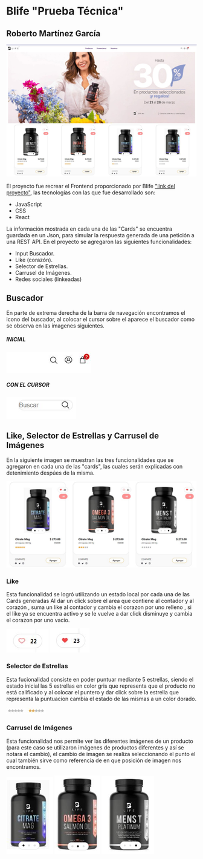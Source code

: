 # Blife "Prueba Técnica"

## Roberto Martínez García

![](./public/Readme/Completa.JPG)

El proyecto fue recrear el Frontend proporcionado por Blife ["link del proyecto"](https://www.figma.com/file/IuLObxCwhPnP1h5vSIkXvH/Examen-Blife-Frontend?type=design&node-id=0-1&mode=design&t=Q4NrhQFh6rrrDiQp-0), las tecnologías con las que fue desarrollado son:

- JavaScript
- CSS
- React

La información mostrada en cada una de las "Cards" se encuentra guardada en un Json, para simular la respuesta generada de una petición a una REST API.
En el proyecto se agregaron las siguientes funcionalidades:

- Input Buscador.
- Like (corazón).
- Selector de Estrellas.
- Carrusel de Imágenes.
- Redes sociales (linkeadas)

## Buscador

En parte de extrema derecha de la barra de navegación encontramos el icono del buscador, al colocar el cursor sobre el aparece el buscador como se observa en las imagenes siguientes.

##### INICIAL

![](./public/Readme/Buscar-inicial.JPG/)

##### CON EL CURSOR

![](./public/Readme/Buscar-final.JPG)

## Like, Selector de Estrellas y Carrusel de Imágenes

En la siguiente imagen se muestran las tres funcionalidades que se agregaron en cada una de las "cards", las cuales serán explicadas con detenimiento despúes de la misma.

![](./public/Readme/Cards.JPG)

### Like

Esta funcionalidad se logró utilizando un estado local por cada una de las Cards generadas
Al dar un click sobre el area que contiene al contador y al corazón , suma un like al contador y cambia el corazon por uno relleno , si el like ya se encuentra activo y se le vuelve a dar click disminuye y cambia el corazon por uno vacio.

![](./public/Readme/Like-inicial.JPG) ![](./public/Readme/Like-final.JPG)

### Selector de Estrellas

Esta fucionalidad consiste en poder puntuar mediante 5 estrellas, siendo el estado inicial las 5 estrellas en color gris que representa que el producto no está calificado y al colocar el puntero y dar click sobre la estrella que representa la puntuacion cambia el estado de las mismas a un color dorado.

![](./public/Readme/Estrellas-inicial.JPG) ![](./public/Readme/Estrellas-final.JPG)

### Carrusel de Imágenes

Esta funcionalidad nos permite ver las diferentes imágenes de un producto (para este caso se utilizaron imágenes de productos diferentes y así se notara el cambio), el cambio de imagen se realiza seleccionando el punto el cual también sirve como referencia de en que posición de imagen nos encontramos.

![](./public/Readme/Citrate.JPG)
![](./public/Readme/Omega.JPG)
![](./public/Readme/Mens.JPG)
